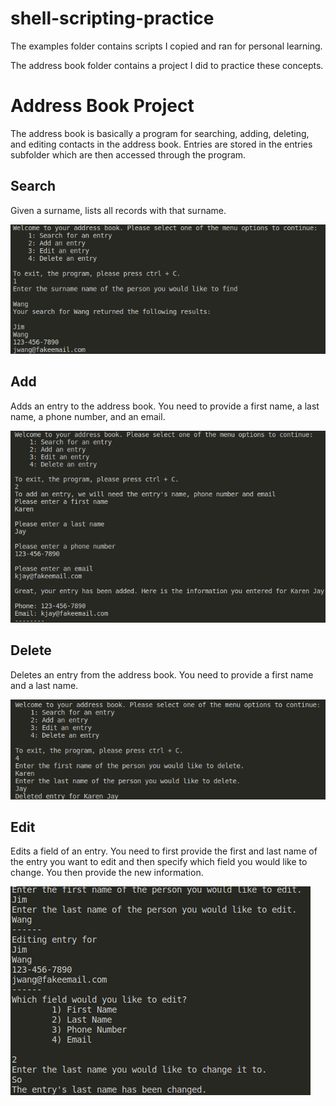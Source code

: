 # shell-scripting-practice
The examples folder contains scripts I copied and ran for personal learning.

The address book folder contains a project I did to practice these concepts. 

# Address Book Project

The address book is basically a program for searching, adding, deleting, and editing contacts in the address book. Entries are stored in the entries subfolder which are then accessed through the program.

## Search

Given a surname, lists all records with that surname.

![search](./images/search.png)

## Add

Adds an entry to the address book. You need to provide a first name, a last name, a phone number, and an email.

![add](./images/add.png)

## Delete

Deletes an entry from the address book. You need to provide a first name and a last name.  

![delete](./images/delete.png)

## Edit

Edits a field of an entry. You need to first provide the first and last name of the entry you want to edit and then specify which field you would like to change. You then provide the new information. 

![edit](./images/edit.png)